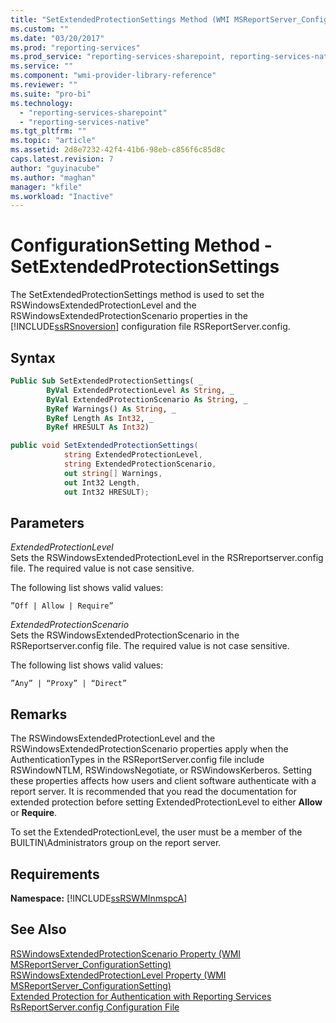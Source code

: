 ```yaml
---
title: "SetExtendedProtectionSettings Method (WMI MSReportServer_ConfigurationSetting) | Microsoft Docs"
ms.custom: ""
ms.date: "03/20/2017"
ms.prod: "reporting-services"
ms.prod_service: "reporting-services-sharepoint, reporting-services-native"
ms.service: ""
ms.component: "wmi-provider-library-reference"
ms.reviewer: ""
ms.suite: "pro-bi"
ms.technology: 
  - "reporting-services-sharepoint"
  - "reporting-services-native"
ms.tgt_pltfrm: ""
ms.topic: "article"
ms.assetid: 2d8e7232-42f4-41b6-98eb-c856f6c85d8c
caps.latest.revision: 7
author: "guyinacube"
ms.author: "maghan"
manager: "kfile"
ms.workload: "Inactive"
---
```

# ConfigurationSetting Method - SetExtendedProtectionSettings
  The SetExtendedProtectionSettings method is used to set the RSWindowsExtendedProtectionLevel and the RSWindowsExtendedProtectionScenario properties in the [!INCLUDE[ssRSnoversion](../../includes/ssrsnoversion-md.md)] configuration file RSReportServer.config.  
  
## Syntax  
  
```vb  
Public Sub SetExtendedProtectionSettings( _  
        ByVal ExtendedProtectionLevel As String, _  
        ByVal ExtendedProtectionScenario As String, _  
        ByRef Warnings() As String, _  
        ByRef Length As Int32, _  
        ByRef HRESULT As Int32)  
```  
  
```csharp  
public void SetExtendedProtectionSettings(  
            string ExtendedProtectionLevel,  
            string ExtendedProtectionScenario,  
            out string[] Warnings,  
            out Int32 Length,  
            out Int32 HRESULT);  
```  
  
## Parameters  
 *ExtendedProtectionLevel*  
 Sets the RSWindowsExtendedProtectionLevel in the RSRreportserver.config file. The required value is not case sensitive.  
  
 The following list shows valid values:  
  
 `”Off | Allow | Require”`  
  
 *ExtendedProtectionScenario*  
 Sets the RSWindowsExtendedProtectionScenario in the RSReportserver.config file. The required value is not case sensitive.  
  
 The following list shows valid values:  
  
 `”Any” | “Proxy” | “Direct”`  
  
## Remarks  
 The RSWindowsExtendedProtectionLevel and the RSWindowsExtendedProtectionScenario properties apply when the AuthenticationTypes in the RSReportServer.config file include RSWindowNTLM, RSWindowsNegotiate, or RSWindowsKerberos. Setting these properties affects how users and client software authenticate with a report server. It is recommended that you read the documentation for extended protection before setting ExtendedProtectionLevel to either **Allow** or **Require**.  
  
 To set the ExtendedProtectionLevel, the user must be a member of the BUILTIN\Administrators group on the report server.  
  
## Requirements  
 **Namespace:** [!INCLUDE[ssRSWMInmspcA](../../includes/ssrswminmspca-md.md)]  
  
## See Also  
 [RSWindowsExtendedProtectionScenario Property &#40;WMI MSReportServer_ConfigurationSetting&#41;](../../reporting-services/wmi-provider-library-reference/rswindowsextendedprotectionscenario-property.md)   
 [RSWindowsExtendedProtectionLevel Property &#40;WMI MSReportServer_ConfigurationSetting&#41;](../../reporting-services/wmi-provider-library-reference/rswindowsextendedprotectionlevel-property.md)   
 [Extended Protection for Authentication with Reporting Services](../../reporting-services/security/extended-protection-for-authentication-with-reporting-services.md)   
 [RsReportServer.config Configuration File](../../reporting-services/report-server/rsreportserver-config-configuration-file.md)  
  
  
